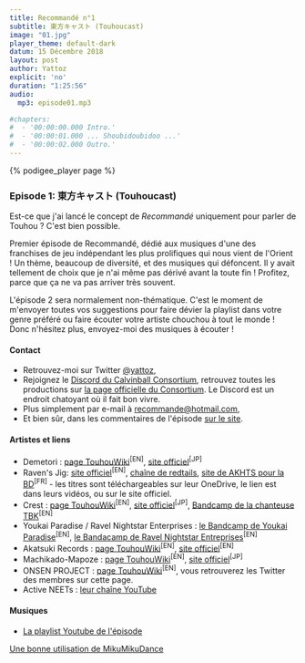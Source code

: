 ```yaml
---
title: Recommandé n°1
subtitle: 東方キャスト (Touhoucast)
image: "01.jpg"
player_theme: default-dark
datum: 15 Décembre 2018
layout: post
author: Yattoz
explicit: 'no'
duration: "1:25:56"
audio:
  mp3: episode01.mp3

#chapters:
#  - '00:00:00.000 Intro.'
#  - '00:00:01.000 ... Shoubidoubidoo ...'
#  - '00:00:02.000 Outro.'
---
```


{% podigee_player page %}

### Episode 1: 東方キャスト (Touhoucast)

Est-ce que j'ai lancé le concept de *Recommandé* uniquement pour parler de Touhou ? C'est bien possible.

Premier épisode de Recommandé, dédié aux musiques d'une des franchises de jeu indépendant les plus prolifiques qui nous vient de l'Orient ! Un thème, beaucoup de diversité, et des musiques qui défoncent. Il y avait tellement de choix que je n'ai même pas dérivé avant la toute fin ! Profitez, parce que ça ne va pas arriver très souvent.

L'épisode 2 sera normalement non-thématique. C'est le moment de m'envoyer toutes vos suggestions pour faire dévier la playlist dans votre genre préféré ou faire écouter votre artiste chouchou à tout le monde ! Donc n'hésitez plus, envoyez-moi des musiques à écouter ! 

#### Contact

- Retrouvez-moi sur Twitter [@yattoz](https://twitter.com/yattoz),
- Rejoignez le [Discord du Calvinball Consortium](https://discord.gg/4RnA9v7), retrouvez toutes les productions sur [la page officielle du Consortium](https://calvinballradio.wordpress.com/). Le Discord est un endroit chatoyant où il fait bon vivre.
- Plus simplement par e-mail à [recommande@hotmail.com](mailto:recommande@hotmail.com),
- Et bien sûr, dans les commentaires de l'épisode [sur le site](https://recommande.duckdns.org).

#### Artistes et liens

- Demetori : [page TouhouWiki](https://en.touhouwiki.net/wiki/Demetori)<sup>[EN]</sup>, [site officiel](http://demetori.xii.jp/)<sup>[JP]</sup>
- Raven's Jig: [site officiel](http://www.ravensjig.com/)<sup>[EN]</sup>, [chaîne de redtails](https://www.youtube.com/user/redtails/videos), [site de AKHTS pour la BD](http://akhtscartoon.canalblog.com/)<sup>[FR]</sup> - les titres sont téléchargeables sur leur OneDrive, le lien est dans leurs vidéos, ou sur le site officiel.
- Crest : [page TouhouWiki](https://en.touhouwiki.net/wiki/Crest)<sup>[EN]</sup>, [site officiel](http://crest-music.net/)<sup>[JP]</sup>, [Bandcamp de la chanteuse TBK](https://tbkitsune.bandcamp.com/releases)<sup>[EN]</sup>
- Youkai Paradise / Ravel Nightstar Enterprises : [le Bandcamp de Youkai Paradise](https://youkaiparadise.bandcamp.com/)<sup>[EN]</sup>, [le Bandacamp de Ravel Nightstar Entreprises](https://ravelnightstar.bandcamp.com/releases)<sup>[EN]</sup>
- Akatsuki Records : [page TouhouWiki](https://en.touhouwiki.net/wiki/%E6%9A%81Records)<sup>[EN]</sup>, [site officiel](http://akatsuki-records.com/index.html)<sup>[EN]</sup>
- Machikado-Mapoze : [page TouhouWiki](https://en.touhouwiki.net/wiki/%E8%A1%97%E8%A7%92%E9%BA%BB%E5%A9%86%E8%B1%86)<sup>[EN]</sup>, [site officiel](http://mapoze.com/)<sup>[JP]</sup>
- ONSEN PROJECT : [page TouhouWiki](https://en.touhouwiki.net/wiki/ONSEN_PROJECT)<sup>[EN]</sup>, vous retrouverez les Twitter des membres sur cette page.
- Active NEETs : [leur chaîne YouTube](https://www.youtube.com/user/MintAkairyusei)

#### Musiques

  * [La playlist Youtube de l'épisode](https://www.youtube.com/playlist?list=PLNjXbZkItxtbA6PhrhUBxvDk5WC8-CPJa)
  





[Une bonne utilisation de MikuMikuDance](https://www.youtube.com/watch?v=axn2tpbzBhE)
